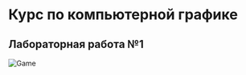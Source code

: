 # Курс по компьютерной графике
 
## Лабораторная работа №1

![Game](![Game](https://github.com/KiShiVi/Tic-Tac-Toe-Python/blob/main/media/gameExample.gif))